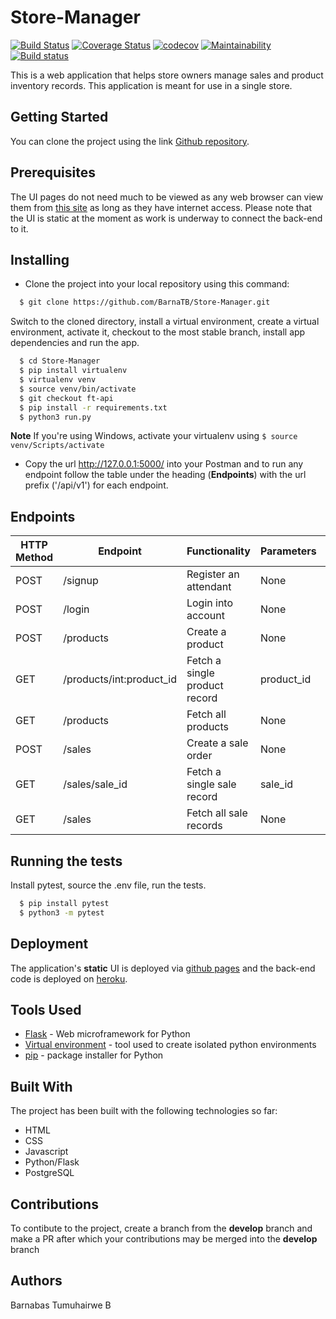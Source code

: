 # Store-Manager

[![Build Status](https://travis-ci.org/BarnaTB/Store-Manager.svg?branch=ft-api-database)](https://travis-ci.org/BarnaTB/Store-Manager) [![Coverage Status](https://coveralls.io/repos/github/BarnaTB/Store-Manager/badge.svg?branch=ft-api-database)](https://coveralls.io/github/BarnaTB/Store-Manager?branch=ft-api-database) [![codecov](https://codecov.io/gh/BarnaTB/Store-Manager/branch/ft-api/graph/badge.svg)](https://codecov.io/gh/BarnaTB/Store-Manager) [![Maintainability](https://api.codeclimate.com/v1/badges/2a139d2008a480d3f1c9/maintainability)](https://codeclimate.com/github/BarnaTB/Store-Manager/maintainability) [![Build status](https://ci.appveyor.com/api/projects/status/jiis6u165xnh0xq6/branch/ft-api-database?svg=true)](https://ci.appveyor.com/project/BarnaTB/store-manager/branch/ft-api)

This is a web application that helps store owners manage sales and product inventory records. This application is meant for use in a single store.

## Getting Started

You can clone the project using the link [Github repository](https://github.com/BarnaTB/Store-Manager.git).

## Prerequisites

The UI pages do not need much to be viewed as any web browser can view them from [this site](https://barnatb.github.io/Store-Manager/) as long as they have internet access. Please note that the UI is static at the moment as work is underway to connect the back-end to it.

## Installing

* Clone the project into your local repository using this command:

```sh
  $ git clone https://github.com/BarnaTB/Store-Manager.git
  ```
  Switch to the cloned directory, install a virtual environment, create a virtual environment, activate it, checkout to the most stable branch, install app dependencies and run the app.
  ```sh
    $ cd Store-Manager
    $ pip install virtualenv
    $ virtualenv venv
    $ source venv/bin/activate
    $ git checkout ft-api
    $ pip install -r requirements.txt
    $ python3 run.py
```
**Note** If you're using Windows, activate your virtualenv using `` $ source venv/Scripts/activate ``
* Copy the url http://127.0.0.1:5000/ into your Postman and to run any endpoint follow the table under the heading (**Endpoints**) with the url prefix ('/api/v1') for each endpoint.

## Endpoints
HTTP Method | Endpoint | Functionality | Parameters | Protected
----------- | -------- | ------------- | ---------- | ---------
POST | /signup | Register an attendant | None | False
POST | /login | Login into account | None | False
POST | /products | Create a product | None | True
GET | /products/int:product_id | Fetch a single product record | product_id | True
GET | /products | Fetch all products | None | False
POST | /sales | Create a sale order | None | True
GET | /sales/sale_id | Fetch a single sale record | sale_id | True
GET | /sales | Fetch all sale records | None | True

## Running the tests

Install pytest, source the .env file, run the tests.
```sh
  $ pip install pytest
  $ python3 -m pytest
  ```

## Deployment

The application's **static** UI is deployed via [github pages](https://barnatb.github.io/Store-Manager/) and the back-end code is deployed on [heroku](https://store-manag.herokuapp.com/).

## Tools Used

* [Flask](http://flask.pocoo.org/) - Web microframework for Python
* [Virtual environment](https://virtualenv.pypa.io/en/stable/) - tool used to create isolated python environments
* [pip](https://pip.pypa.io/en/stable/) - package installer for Python

## Built With

The project has been built with the following technologies so far:

* HTML
* CSS
* Javascript
* Python/Flask
* PostgreSQL

## Contributions

To contibute to the project, create a branch from the **develop** branch and make a PR after which your contributions may be merged into the **develop** branch

## Authors

Barnabas Tumuhairwe B
